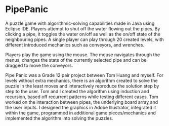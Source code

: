 PipePanic
=========

A puzzle game with algorithmic-solving capabilities made in Java using Eclipse IDE. Players attempt to shut off the water flowing out the pipes. By clicking a pipe, it toggles the water on/off as well as the on/off state of the neighbouring pipes. A single player can play through 20 created levels, with different introduced mechanics such as conveyors, and wrenches.

Players play the game using the mouse. The mouse navigates through the menus, changes the state of the currently selected pipe and can be dragged to move the conveyors.

Pipe Panic was a Grade 12 pair project between Tom Huang and myself. For levels without extra mechanics, there is an algorithm created to solve the puzzle in the least moves and interactively reproduce the solution step by step to the user. Tom and I created the algorithm using induction and recursion, based off recurrent patterns while testing different cases. Tom worked on the interaction between pipes, the underlying board array and the user inputs. I designed the graphics in Adobe Illustrator, integrated it within the game, programmed in additional game pieces/mechanics and implemented the algorithm into solving the puzzles.  
